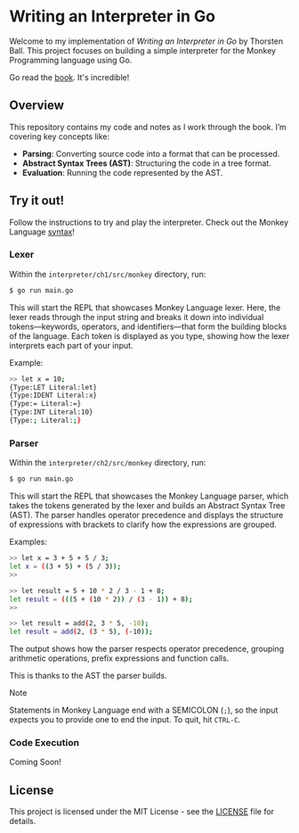 # Writing an Interpreter in Go

Welcome to my implementation of *Writing an Interpreter in Go* by Thorsten Ball. This project focuses on building a simple interpreter for the Monkey Programming language using Go.

Go read the [book](https://interpreterbook.com/). It's incredible!

## Overview

This repository contains my code and notes as I work through the book. I’m covering key concepts like:

- **Parsing**: Converting source code into a format that can be processed.
- **Abstract Syntax Trees (AST)**: Structuring the code in a tree format.
- **Evaluation**: Running the code represented by the AST.

## Try it out! 

Follow the instructions to try and play the interpreter. Check out the Monkey Language [syntax](https://monkeylang.org/)!

### Lexer

Within the `interpreter/ch1/src/monkey` directory, run:

```bash
$ go run main.go
```

This will start the REPL that showcases Monkey Language lexer. Here, the lexer reads through the input string and breaks it down into individual tokens—keywords, operators, and identifiers—that form the building blocks of the language. Each token is displayed as you type, showing how the lexer interprets each part of your input.

Example:
```bash
>> let x = 10;
{Type:LET Literal:let}
{Type:IDENT Literal:x}
{Type:= Literal:=}
{Type:INT Literal:10}
{Type:; Literal:;}
```

### Parser

Within the `interpreter/ch2/src/monkey` directory, run:

```bash
$ go run main.go
```

This will start the REPL that showcases the Monkey Language parser, which takes the tokens generated by the lexer and builds an Abstract Syntax Tree (AST). The parser handles operator precedence and displays the structure of expressions with brackets to clarify how the expressions are grouped. 

Examples:

```bash
>> let x = 3 + 5 + 5 / 3;
let x = ((3 + 5) + (5 / 3));
>>
```

```bash
>> let result = 5 + 10 * 2 / 3 - 1 + 8;
let result = (((5 + (10 * 2)) / (3 - 1)) + 8);
>>
```

```bash
>> let result = add(2, 3 * 5, -10);
let result = add(2, (3 * 5), (-10));
```

The output shows how the parser respects operator precedence, grouping arithmetic operations, prefix expressions and function calls.

This is thanks to the AST the parser builds.  


> [!NOTE]  
> Statements in Monkey Language end with a SEMICOLON (`;`), so the input expects you to provide one to end the input. To quit, hit `CTRL-C`.

### Code Execution

Coming Soon!

## License

This project is licensed under the MIT License - see the [LICENSE](LICENSE) file for details.
